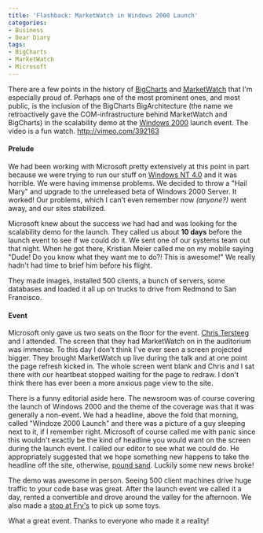 ```yaml
---
title: 'Flashback: MarketWatch in Windows 2000 Launch'
categories:
- Business
- Dear Diary
tags:
- BigCharts
- MarketWatch
- Microsoft
---
```


There are a few points in the history of [BigCharts](http://www.bigcharts.com/) and [MarketWatch](http://www.marketwatch.com/) that I'm especially proud of. Perhaps one of the most prominent ones, and most public, is the inclusion of the BigCharts BigArchitecture (the name we retroactively gave the COM-infrastructure behind MarketWatch and BigCharts) in the scalability demo at the [Windows 2000](http://en.wikipedia.org/wiki/Windows_2000) launch event. The video is a fun watch.
http://vimeo.com/392163

#### Prelude

We had been working with Microsoft pretty extensively at this point in part because we were trying to run our stuff on [Windows NT 4.0](http://en.wikipedia.org/wiki/Windows_NT_4.0) and it was horrible. We were having immense problems. We decided to throw a "Hail Mary" and upgrade to the unreleased beta of Windows 2000 Server. It worked! Our problems, which I can't even remember now _(anyone?)_ went away, and our sites stabilized.

Microsoft knew about the success we had had and was looking for the scalability demo for the launch. They called us about **10 days** before the launch event to see if we could do it. We sent one of our systems team out that night. When he got there, Kristian Meier called me on my mobile saying "Dude! Do you know what they want me to do?! This is awesome!" We really hadn't had time to brief him before his flight.

They made images, installed 500 clients, a bunch of servers, some databases and loaded it all up on trucks to drive from Redmond to San Francisco.

#### Event

Microsoft only gave us two seats on the floor for the event. [Chris Tersteeg](http://www.tersteeg.org/) and I attended. The screen that they had MarketWatch on in the auditorium was immense. To this day I don't think I've ever seen a screen projected bigger. They brought MarketWatch up live during the talk and at one point the page refresh kicked in. The whole screen went blank and Chris and I sat there with our heartbeat stopped waiting for the page to redraw. I don't think there has ever been a more anxious page view to the site.

There is a funny editorial aside here. The newsroom was of course covering the launch of Windows 2000 and the theme of the coverage was that it was generally a non-event. We had a headline, above the fold that morning, called "Windoze 2000 Launch" and there was a picture of a guy sleeping next to it, if I remember right. Microsoft of course called me with panic since this wouldn't exactly be the kind of headline you would want on the screen during the launch event. I called our editor to see what we could do. He appropriately suggested that we hope something new happens to take the headline off the site, otherwise, [pound sand](http://www.urbandictionary.com/define.php?term=pound+sand). Luckily some new news broke!

The demo was awesome in person. Seeing 500 client machines drive huge traffic to your code base was great. After the launch event we called it a day, rented a convertible and drove around the valley for the afternoon. We also made a [stop at Fry's](http://shop3.frys.com/isp/paloalto.html) to pick up some toys.

What a great event. Thanks to everyone who made it a reality!
